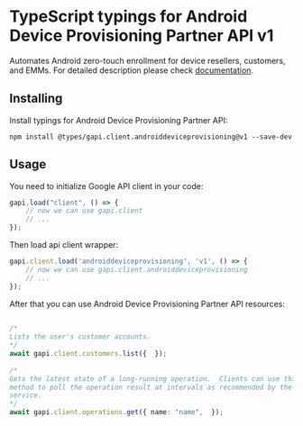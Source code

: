 # TypeScript typings for Android Device Provisioning Partner API v1
Automates Android zero-touch enrollment for device resellers, customers, and EMMs.
For detailed description please check [documentation](https://developers.google.com/zero-touch/).

## Installing

Install typings for Android Device Provisioning Partner API:
```
npm install @types/gapi.client.androiddeviceprovisioning@v1 --save-dev
```

## Usage

You need to initialize Google API client in your code:
```typescript
gapi.load("client", () => { 
    // now we can use gapi.client
    // ... 
});
```

Then load api client wrapper:
```typescript
gapi.client.load('androiddeviceprovisioning', 'v1', () => {
    // now we can use gapi.client.androiddeviceprovisioning
    // ... 
});
```



After that you can use Android Device Provisioning Partner API resources:

```typescript 
    
/* 
Lists the user's customer accounts.  
*/
await gapi.client.customers.list({  }); 
    
/* 
Gets the latest state of a long-running operation.  Clients can use this
method to poll the operation result at intervals as recommended by the API
service.  
*/
await gapi.client.operations.get({ name: "name",  });
```
